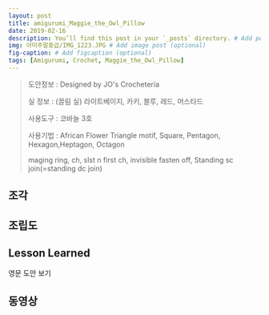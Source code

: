 ```yaml
---
layout: post
title: amigurumi_Maggie_the_Owl_Pillow
date: 2019-02-16
description: You’ll find this post in your `_posts` directory. # Add post description (optional)
img: 아미주말중급/IMG_1223.JPG # Add image post (optional)
fig-caption: # Add figcaption (optional)
tags: [Amigurumi, Crochet, Maggie_the_Owl_Pillow]
---
```



>도안정보 : Designed by JO's Crocheteria
>
> 실 정보 : (끌림 실)
   라이트베이지, 카키, 블루, 레드, 머스타드
>
> 사용도구 : 코바늘 3호
>
> 사용기법 : African Flower Triangle motif, Square, Pentagon, Hexagon,Heptagon, Octagon
>
> maging ring, ch, slst n first ch, invisible fasten off, Standing sc join(=standing dc join)

## 조각



## 조립도


## Lesson Learned
영문 도안 보기

## 동영상
